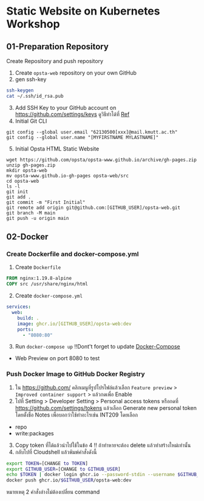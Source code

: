 # Static Website on Kubernetes Workshop

## 01-Preparation Repository
Create Repository and push repository

1. Create `opsta-web` repository on your own GitHub
2. gen ssh-key
```bash
ssh-keygen
cat ~/.ssh/id_rsa.pub
```
3. Add SSH Key to your GitHub account on <https://github.com/settings/keys> ดูวิธีทำได้ที่ [Ref](https://github.com/opsta/devsecops-workshop/blob/master/docs/02-git.md#push-repository-to-github)
4. Initial Git CLI
````
git config --global user.email "62130500[xxx]@mail.kmutt.ac.th"
git config --global user.name "[MYFIRSTNAME MYLASTNAME]"
````
5. Initial Opsta HTML Static Website
````
wget https://github.com/opsta/opsta-www.github.io/archive/gh-pages.zip
unzip gh-pages.zip
mkdir opsta-web
mv opsta-www.github.io-gh-pages opsta-web/src
cd opsta-web
ls -l
git init
git add .
git commit -m "First Initial"
git remote add origin git@github.com:[GITHUB_USER]/opsta-web.git
git branch -M main
git push -u origin main
````
## 02-Docker
### Create Dockerfile and docker-compose.yml

1. Create `Dockerfile`

```Dockerfile
FROM nginx:1.19.8-alpine
COPY src /usr/share/nginx/html
```

2. Create `docker-compose.yml`

```yaml
services:
  web:
    build: .
    image: ghcr.io/[GITHUB_USER]/opsta-web:dev
    ports:
      - "8080:80"
```

3. Run `docker-compose up` !!Dont't forget to update [Docker-Compose](https://github.com/opsta/devsecops-workshop/blob/master/docs/04-docker-compose.md#install-docker-compose)
* Web Preview on port 8080 to test

### Push Docker Image to GitHub Docker Registry

1. ใน https://github.com/ คลิกเมนูที่รูปโปรไฟล์แล้วเลือก `Feature preview` > `Improved container support` > แล้วกดเพื่อ Enable
2. ไปที่ Setting > Developer Setting > Personal access tokens หรือกดที่ <https://github.com/settings/tokens> แล้วเลือก Generate new personal token โดยตั้งชื่อ Notes เพื่อบอกว่าใช้ทำอะไรเช่น INT209 โดยเลือก
  * repo
  * write:packages
3. Copy token ที่ได้แล้วนำไปใช้ในข้อ 4 !! ถ้าทำหายจะต้อง delete แล้วทำสร้างใหม่เท่านั้น
4. กลับไปที่ Cloudshell แล้วพิมพ์คำสั่งดังนี้
```bash
export TOKEN=[CHANGE to TOKEN]
export GITHUB_USER=[CHANGE to GITHUB_USER]
echo $TOKEN | docker login ghcr.io --password-stdin --username $GITHUB_USER
docker push ghcr.io/$GITHUB_USER/opsta-web:dev
```
หมายเหตุ 2 คำสั่งล่างไม่ต้องเปลี่ยน command
